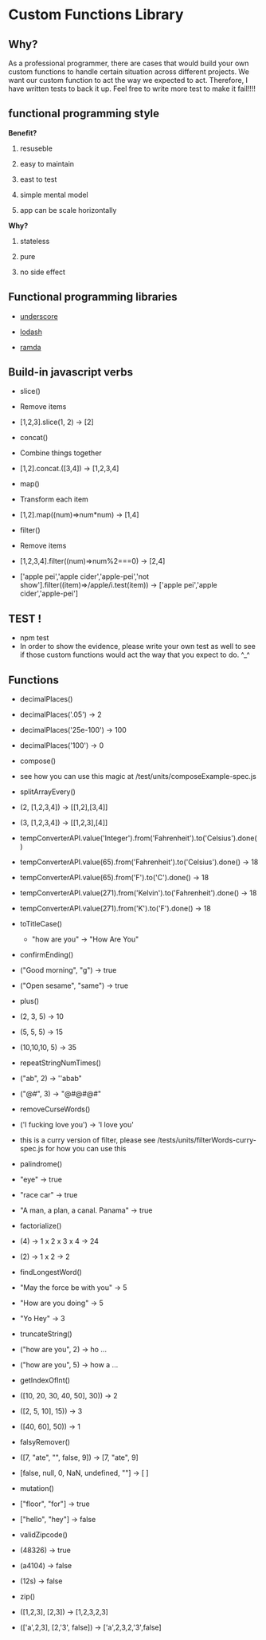# Custom Functions Library 

## Why?
As a professional programmer, there are cases that would build your own custom functions to handle certain situation across different projects. We want our custom function to act the way we expected to act. Therefore, I have written tests to back it up. Feel free to write more test to make it fail!!!! 

## functional programming style
 
**Benefit?**

1. resuseble

2. easy to maintain

3. east to test

4. simple mental model

5. app can be scale horizontally 

**Why?**

1. stateless

2. pure 

3. no side effect

## Functional programming libraries

- [underscore](http://underscorejs.org/)

- [lodash](https://lodash.com/)

- [ramda](http://ramdajs.com/)

## Build-in javascript verbs

- slice()

 - Remove items
 
 - [1,2,3].slice(1, 2) -> [2]

- concat()

 - Combine things together

 - [1,2].concat.([3,4]) -> [1,2,3,4]

- map()

 - Transform each item

 - [1,2].map((num)=>num*num) -> [1,4]

- filter()

 - Remove items

 - [1,2,3,4].filter((num)=>num%2===0) -> [2,4]

 - ['apple pei','apple cider','apple-pei','not show'].filter((item)=>/apple/i.test(item)) -> ['apple pei','apple cider','apple-pei']


## TEST ! 
- npm test
- In order to show the evidence, please write your own test as well to see if those custom functions would act the way that you expect to do. ^_^ 

## Functions

- decimalPlaces()

 - decimalPlaces('.05') -> 2

 - decimalPlaces('25e-100') -> 100

 - decimalPlaces('100') -> 0

- compose()

 - see how you can use this magic at /test/units/composeExample-spec.js

- splitArrayEvery()

 - (2, [1,2,3,4]) -> [[1,2],[3,4]]

 - (3, [1,2,3,4]) -> [[1,2,3],[4]]

- tempConverterAPI.value('Integer').from('Fahrenheit').to('Celsius').done()

 - tempConverterAPI.value(65).from('Fahrenheit').to('Celsius').done() -> 18

 - tempConverterAPI.value(65).from('F').to('C').done() -> 18

 - tempConverterAPI.value(271).from('Kelvin').to('Fahrenheit').done() -> 18

 - tempConverterAPI.value(271).from('K').to('F').done() -> 18

- toTitleCase()

  - "how are you" -> "How Are You"

- confirmEnding()
 
 - ("Good morning", "g") -> true

 - ("Open sesame", "same") -> true

- plus()

 - (2, 3, 5) -> 10
 
 - (5, 5, 5) -> 15

 - (10,10,10, 5) -> 35

- repeatStringNumTimes()

 - ("ab", 2) -> ''abab"
 
 - ("@#", 3) -> "@#@#@#"

- removeCurseWords()

 - ('I fucking love you') -> 'I love you'

 - this is a curry version of filter, please see /tests/units/filterWords-curry-spec.js for how you can use this

- palindrome()

 - "eye" -> true

 - "race car" -> true

 - "A man, a plan, a canal. Panama" -> true

- factorialize()

 - (4) -> 1 x 2 x 3 x 4 -> 24

 - (2) -> 1 x 2 -> 2

- findLongestWord()

 - "May the force be with you" -> 5

 - "How are you doing" -> 5

 - "Yo Hey" -> 3

- truncateString()

 - ("how are you", 2) -> ho ...

 - ("how are you", 5) -> how a ...

- getIndexOfInt()
 
 - ([10, 20, 30, 40, 50], 30)) -> 2

 - ([2, 5, 10], 15)) -> 3

 - ([40, 60], 50)) -> 1

- falsyRemover()

 - ([7, "ate", "", false, 9]) -> [7, "ate", 9]

 - [false, null, 0, NaN, undefined, ""] -> [ ]

- mutation()
 
 - ["floor", "for"] -> true

 - ["hello", "hey"] -> false

- validZipcode()

 - (48326) -> true

 - (a4104) -> false

 - (12s) -> false

- zip()

 - ([1,2,3], [2,3]) -> [1,2,3,2,3]

 - (['a',2,3], [2,'3', false]) -> ['a',2,3,2,'3',false]

